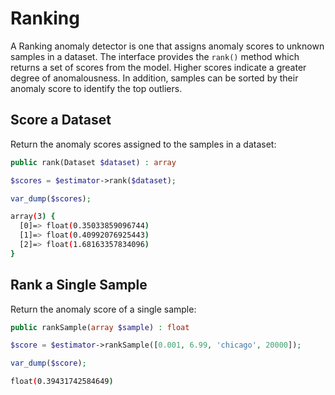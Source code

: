 # Ranking
A Ranking anomaly detector is one that assigns anomaly scores to unknown samples in a dataset. The interface provides the `rank()` method which returns a set of scores from the model. Higher scores indicate a greater degree of anomalousness. In addition, samples can be sorted by their anomaly score to identify the top outliers.

## Score a Dataset
Return the anomaly scores assigned to the samples in a dataset:
```php
public rank(Dataset $dataset) : array
```

```php
$scores = $estimator->rank($dataset);

var_dump($scores);
```

```sh
array(3) {
  [0]=> float(0.35033859096744)
  [1]=> float(0.40992076925443)
  [2]=> float(1.68163357834096)
}
```

## Rank a Single Sample
Return the anomaly score of a single sample:
```php
public rankSample(array $sample) : float
```

```php
$score = $estimator->rankSample([0.001, 6.99, 'chicago', 20000]);

var_dump($score);
```

```sh
float(0.39431742584649)
```
